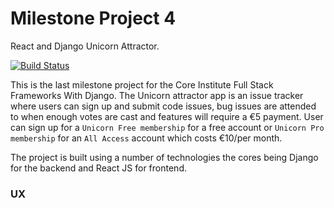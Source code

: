 # Milestone Project 4

React and Django Unicorn Attractor.

[![Build Status](https://travis-ci.org/mrndhlovu/milestone-project4.svg?branch=master)](https://travis-ci.org/mrndhlovu/milestone-project4)

This is the last milestone project for the Core Institute Full Stack Frameworks With Django. The Unicorn attractor app is an issue tracker where users can sign up and submit code issues, bug issues are attended to when enough votes are cast and features will require a €5 payment. User can sign up for a `Unicorn Free membership` for a free account or `Unicorn Pro membership` for an `All Access` account which costs €10/per month.

The project is built using a number of technologies the cores being Django for the backend and React JS for frontend.

### UX
